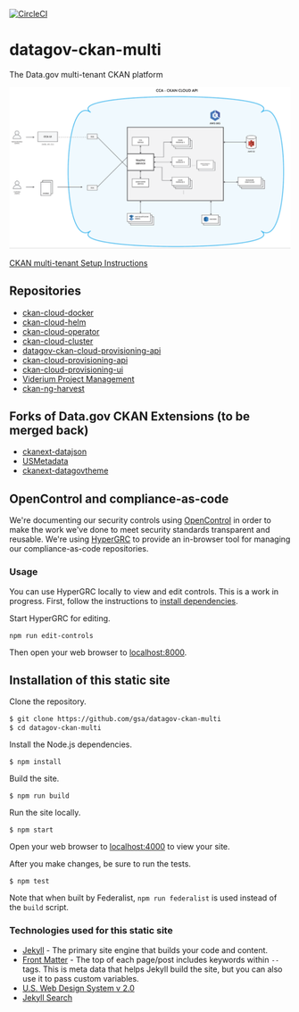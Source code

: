 [![CircleCI](https://circleci.com/gh/GSA/datagov-ckan-multi.svg?style=svg)](https://circleci.com/gh/GSA/datagov-ckan-multi)

# datagov-ckan-multi

The Data.gov multi-tenant CKAN platform

![CKAN multi-tenant Architecture](assets/images/Architecture.png)

[CKAN multi-tenant Setup Instructions](https://github.com/ViderumGlobal/ckan-cloud-cluster/tree/master/docs)

## Repositories
* [ckan-cloud-docker](https://github.com/ViderumGlobal/ckan-cloud-docker)
* [ckan-cloud-helm](https://github.com/ViderumGlobal/ckan-cloud-helm)
* [ckan-cloud-operator](https://github.com/ViderumGlobal/ckan-cloud-operator)
* [ckan-cloud-cluster](https://github.com/ViderumGlobal/ckan-cloud-cluster)
* [datagov-ckan-cloud-provisioning-api](https://github.com/ViderumGlobal/datagov-ckan-cloud-provisioning-api)
* [ckan-cloud-provisioning-api](https://github.com/ViderumGlobal/ckan-cloud-provisioning-api)
* [ckan-cloud-provisioning-ui](https://github.com/ViderumGlobal/ckan-cloud-provisioning-ui)
* [Viderium Project Management](https://github.com/ViderumGlobal/PM-datagov)
* [ckan-ng-harvest](https://gitlab.com/datopian/ckan-ng-harvest)

## Forks of Data.gov CKAN Extensions (to be merged back)
* [ckanext-datajson](https://github.com/ViderumGlobal/ckanext-datajson)
* [USMetadata](https://github.com/ViderumGlobal/USMetadata)
* [ckanext-datagovtheme](https://github.com/ViderumGlobal/ckanext-datagovtheme)


## OpenControl and compliance-as-code

We're documenting our security controls using
[OpenControl](https://open-control.org/) in order to make the work we've done to
meet security standards transparent and reusable. We're using
[HyperGRC](https://github.com/GovReady/hyperGRC) to provide an in-browser tool
for managing our compliance-as-code repositories.

### Usage

You can use HyperGRC locally to view and edit controls. This is a work in
progress. First, follow the instructions to [install
dependencies](#installation-of-this-static-site).

Start HyperGRC for editing.

```
npm run edit-controls
```

Then open your web browser to [localhost:8000](http://localhost:8000/).


## Installation of this static site

Clone the repository.

    $ git clone https://github.com/gsa/datagov-ckan-multi
    $ cd datagov-ckan-multi

Install the Node.js dependencies.

    $ npm install

Build the site.

    $ npm run build

Run the site locally.

    $ npm start

Open your web browser to [localhost:4000](http://localhost:4000/) to view your site.

After you make changes, be sure to run the tests.

    $ npm test

Note that when built by Federalist, `npm run federalist` is used instead of the `build` script.

###  Technologies used for this static site
- [Jekyll](https://jekyllrb.com/docs/) - The primary site engine that builds your code and content.
- [Front Matter](https://jekyllrb.com/docs/frontmatter) - The top of each page/post includes keywords within `--` tags. This is meta data that helps Jekyll build the site, but you can also use it to pass custom variables.
- [U.S. Web Design System v 2.0](https://v2.designsystem.digital.gov)
- [Jekyll Search](https://github.com/18F/jekyll_pages_api_search/)

